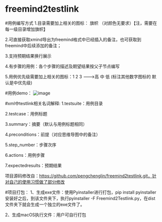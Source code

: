 # freemind2testlink

#用例编写方式
1.目录需要加上相关的图标： 旗帜 （对颜色无要求）【注，需要在每一级目录增加旗帜】

2.可直接获取xmind导出为freemind格式中已经插入的备注，也可获取到freemind中后续添加的备注；

3.支持预期结果换行展示

4.有步骤的用例：各个步骤的描述及期望结果按父子节点编写

5.用例优先级需要加上相关的图标：1 2 3 --->高 中 低 (标注其他数字图标的 默认是中优先级)

#用例demo：
![image](https://user-images.githubusercontent.com/23491399/216909061-9f6419a1-be18-44d5-86d5-fb438f873cbb.png)


#xml中testlink相关名词解释:
1.testsuite：用例目录

2.testcase：用例标题

3.summary：摘要（默认与用例标题相同）

4.preconditions：前提（对应思维导图中的备注）

5.step_number：步骤次序

6.actions：用例步骤

7.expectedresults：预期结果


项目源码修改自：https://github.com/pengchenglin/freemind2testlink.git，针对自己的使用习惯做了部分修改

#项目打包：
1、生成exe文件：使用Pyinstaller进行打包，pip install pyinstaller安装好之后，到该文件夹下，执行pyinstaller -F Freemind2Testlink.py，在dist文件夹下就会生成一个独立的exe文件了。

2、生成macOS执行文件：用户可自行打包
